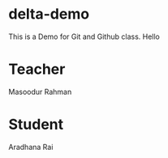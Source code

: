 # delta-demo
This is a Demo for Git and Github class.
Hello

# Teacher
Masoodur Rahman

# Student
Aradhana Rai
